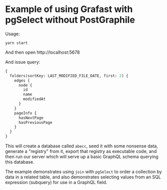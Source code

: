 # Example of using Grafast with pgSelect without PostGraphile

Usage:

```
yarn start
```

And then open http://localhost:5678

And issue query:

```graphql
{
  folders(sortKey: LAST_MODIFIED_FILE_DATE, first: 2) {
    edges {
      node {
        id
        name
        modifiedAt
      }
    }
    pageInfo {
      hasNextPage
      hasPreviousPage
    }
  }
}
```

This will create a database called `abecc`, seed it with some nonsense data,
generate a "registry" from it, export that registry as executable code, and then
run our server which will serve up a basic GraphQL schema querying this
database.

The example demonstrates using `join` with `pgSelect` to order a collection by
data in a related table, and also demonstrates selecting values from an SQL
expression (subquery) for use in a GraphQL field.
